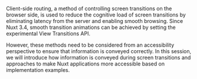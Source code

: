 Client-side routing, a method of controlling screen transitions on the browser side, is used to reduce the cognitive load of screen transitions by eliminating latency from the server and enabling smooth browsing.
Since Nuxt 3.4, smooth transition animations can be achieved by setting the experimental View Transitions API.

However, these methods need to be considered from an accessibility perspective to ensure that information is conveyed correctly.
In this session, we will introduce how information is conveyed during screen transitions and approaches to make Nuxt applications more accessible based on implementation examples.
